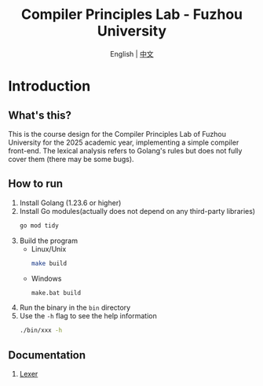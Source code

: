 <div align="center">

# Compiler Principles Lab - Fuzhou University

</div>

<div align="center">
English | <a href="README.zh.md">中文</a>
</div>

# Introduction

## What's this?

This is the course design for the Compiler Principles Lab of Fuzhou University for the 2025 academic year, 
implementing a simple compiler front-end. The lexical analysis refers to Golang's rules but does not fully 
cover them (there may be some bugs).

## How to run

1. Install Golang (1.23.6 or higher)
2. Install Go modules(actually does not depend on any third-party libraries)
   ```bash
   go mod tidy
   ```
3. Build the program
   - Linux/Unix
      ```bash
      make build
      ```
   - Windows
      ```bash
      make.bat build
      ```
4. Run the binary in the `bin` directory
5. Use the `-h` flag to see the help information
   ```bash
   ./bin/xxx -h
   ```

## Documentation

1. [Lexer](/docs/lexer.md)